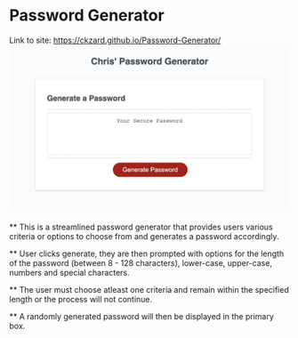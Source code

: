 # Password Generator

Link to site: https://ckzard.github.io/Password-Generator/
![Front page](/assets/passwordshot.png)

** This is a streamlined password generator that provides users various criteria or options to choose from and generates a password accordingly.

** User clicks generate, they are then prompted with options for the length of the password (between 8 - 128 characters), lower-case, upper-case, numbers and special characters.

** The user must choose atleast one criteria and remain within the specified length or the process will not continue.

** A randomly generated password will then be displayed in the primary box.
